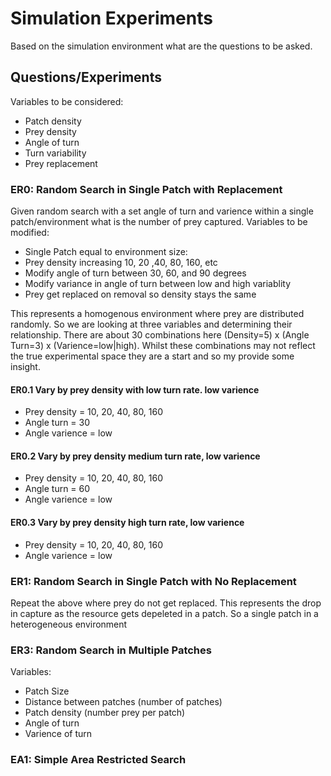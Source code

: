 # Simulation Experiments
Based on the simulation environment what are the questions to be asked.

## Questions/Experiments
Variables to be considered:
- Patch density 
- Prey density
- Angle of turn
- Turn variability
- Prey replacement

### ER0: Random Search in Single Patch with Replacement
Given random search with a set angle of turn and varience within a single patch/environment what is the number of prey captured. 
 Variables to be modified:
 - Single Patch equal to environment size:
 - Prey density increasing 10, 20 ,40, 80, 160, etc
 - Modify angle of turn between 30, 60, and 90 degrees
 - Modify variance in angle of turn between low and high variablity
 - Prey get replaced on removal so density stays the same

This represents a homogenous environment where prey are distributed randomly. So we are looking at three variables and determining their relationship. There are about 30 combinations here (Density=5) x (Angle Turn=3) x (Varience=low|high). Whilst these combinations may not reflect the true experimental space they are a start and so my provide some insight.

#### ER0.1 Vary by prey density with low turn rate. low varience
 - Prey density = 10, 20, 40, 80, 160
 - Angle turn = 30
 - Angle varience = low

#### ER0.2 Vary by prey density medium turn rate, low varience
- Prey density = 10, 20, 40, 80, 160
 - Angle turn = 60
 - Angle varience = low

#### ER0.3 Vary by prey density high turn rate, low varience
- Prey density = 10, 20, 40, 80, 160
 - Angle varience = low

### ER1: Random Search in Single Patch with No Replacement
Repeat the above where prey do not get replaced. This represents the drop in capture as the resource gets depeleted in a patch. So a single patch in a heterogeneous environment

### ER3: Random Search in Multiple Patches

Variables:
- Patch Size
- Distance between patches (number of patches)
- Patch density (number prey per patch)
- Angle of turn
- Varience of turn

### EA1: Simple Area Restricted Search









